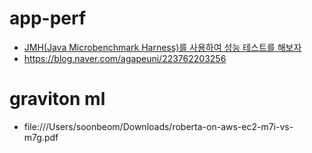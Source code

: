 # app-perf

* [JMH(Java Microbenchmark Harness)를 사용하여 성능 테스트를 해보자](https://yainii.tistory.com/30)
* https://blog.naver.com/agapeuni/223762203256



# graviton ml
* file:///Users/soonbeom/Downloads/roberta-on-aws-ec2-m7i-vs-m7g.pdf
